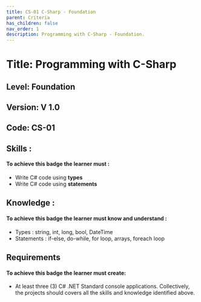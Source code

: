 ```yaml
---
title: CS-01 C-Sharp - Foundation
parent: Criteria
has_children: false
nav_order: 1
description: Programming with C-Sharp - Foundation.
---
```


# Title: Programming with C-Sharp
## Level: Foundation
## Version: V 1.0
## Code: CS-01

## Skills :

#### To achieve this badge the learner must :

- Write C# code using **types**
- Write C# code using **statements**

## Knowledge :

#### To achieve this badge the learner must know and understand :
- Types : string, int, long, bool, DateTime 
- Statements : if-else, do-while, for loop, arrays, foreach loop

## Requirements

#### To achieve this badge the learner must create:
- At least three (3) C# .NET Standard console applications. Collectively, the projects should covers all the skills and knowledge identified above.